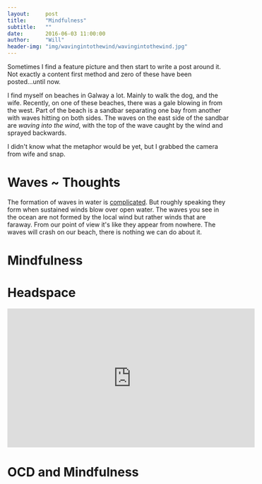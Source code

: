 ```yaml
---
layout:     post
title:      "Mindfulness"
subtitle:   ""
date:       2016-06-03 11:00:00
author:     "Will"
header-img: "img/wavingintothewind/wavingintothewind.jpg"
---
```


Sometimes I find a feature picture and then start to write a post around it. Not exactly a content first method and zero of these have been posted...until now.

I find myself on beaches in Galway a lot. Mainly to walk the dog, and the wife. Recently, on one of these beaches, there was a gale blowing in from the west. Part of the beach is a sandbar separating one bay from another with waves hitting on both sides. The waves on the east side of the sandbar are _waving into the wind_, with the top of the wave caught by the wind and sprayed backwards.

I didn't know what the metaphor would be yet, but I grabbed the camera from wife and snap.

# Waves ~ Thoughts
The formation of waves in water is [complicated](https://en.wikipedia.org/wiki/Wind_wave). But roughly speaking they form when sustained winds blow over open water. The waves you see in the ocean are not formed by the local wind but rather winds that are faraway. From our point of view it's like they appear from nowhere. The waves will crash on our beach, there is nothing we can do about it.



# Mindfulness

# Headspace

<iframe width="560" height="315" src="https://www.youtube.com/embed/7xAeJKgupPI" frameborder="0" allowfullscreen></iframe>

# OCD and Mindfulness
